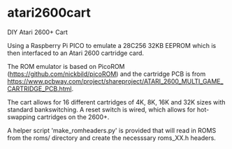# atari2600cart
DIY Atari 2600+ Cart

Using a Raspberry Pi PICO to emulate a 28C256 32KB EEPROM which is then interfaced to an Atari 2600 cartridge card.

The ROM emulator is based on PicoROM (https://github.com/nickbild/picoROM) and the cartridge PCB is from https://www.pcbway.com/project/shareproject/ATARI_2600_MULTI_GAME_CARTRIDGE_PCB.html.

The cart allows for 16 different cartridges of 4K, 8K, 16K and 32K sizes with standard bankswitching.  A reset switch is wired, which allows for hot-swapping cartridges on the 2600+.

A helper script 'make_romheaders.py' is provided that will read in ROMS from the roms/ directory and create the necesssary roms_XX.h headers.
